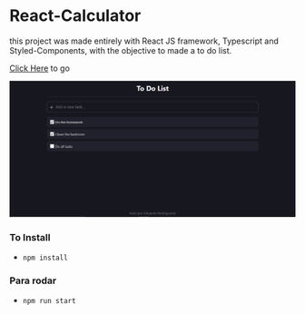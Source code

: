 # React-Calculator

this project was made entirely with React JS framework, Typescript and Styled-Components, with the objective to made a to do list.

[Click Here](https://reac-to-do-list.netlify.app) to go

![App Images](/src/assets/1.png) 









### To Install

- `npm install`

### Para rodar 
- `npm run start`